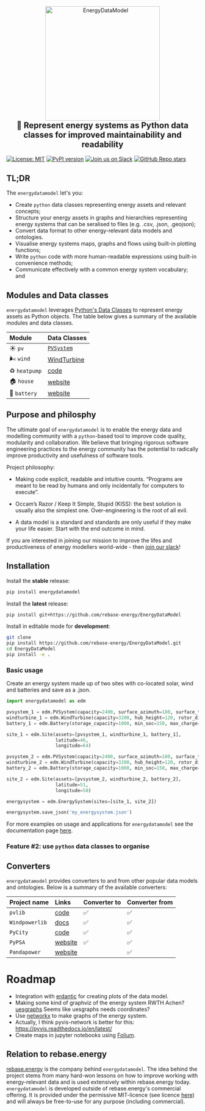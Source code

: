 <div align="center">
    <img width="300" src="https://github.com/rebase-energy/EnergyDataModel/blob/main/assets/energydatamodel-logo.png?raw=true" alt="EnergyDataModel"/>
<h2 style="margin-top: 0px;">
    🔋 Represent energy systems as Python data classes for improved maintainability and readability
</h2>
</div>

[![License: MIT](https://img.shields.io/badge/license-MIT-green.svg)](https://opensource.org/licenses/MIT)
[![PyPI version](https://badge.fury.io/py/energydatamodel.svg)](https://badge.fury.io/py/energydatamodel) 
[![Join us on Slack](https://img.shields.io/badge/Join%20us%20on%20Slack-%2362BEAF?style=flat&logo=slack&logoColor=white)](https://join.slack.com/t/rebase-community/shared_invite/zt-1dtd0tdo6-sXuCEy~zPnvJw4uUe~tKeA) 
[![GitHub Repo stars](https://img.shields.io/github/stars/rebase-energy/EnergyDataModel?style=social)](https://github.com/rebase-energy/EnergyDataModel)

## TL;DR
The `energydatamodel` let's you: 

* Create `python` data classes representing energy assets and relevant concepts;
* Structure your energy assets in graphs and hierarchies representing energy systems that can be seralised to files (e.g. .csv, .json, .geojson);
* Convert data format to other energy-relevant data models and ontologies.
* Visualise energy systems maps, graphs and flows using built-in plotting functions;
* Write `python` code with more human-readable expressions using built-in convenience methods;
* Communicate effectively with a common energy system vocabulary; and

## Modules and Data classes
`energydatamodel` leverages [Python's Data Classes](https://docs.python.org/3/library/dataclasses.html) to represent energy assets as Python objects. The table below gives a summary of the available modules and data classes. 

| Module   | Data Classes     |
| :---           | :----       |
| ☀️ `pv`        | [`PVSystem`](https://docs.energydatamodel.org/en/latest/energydatamodel/pv.html#energydatamodel.pv.PVSystem) | 
| 🌬️ `wind` | [WindTurbine](https://docs.energydatamodel.org/en/latest/energydatamodel/wind.html#energydatamodel.wind.WindTurbine) |
| ♻️ `heatpump` | [code](https://github.com/RWTH-EBC/pyCity) |
| 🏠 `house` | [website](https://pypsa.org/) |
| 🔋 `battery` | [website](https://www.pandapower.org/) | 

## Purpose and philosphy
The ultimate goal of `energydatamodel` is to enable the energy data and modelling community with a `python`-based tool to improve code quality, modularity and collaboration. We believe that bringing rigorous software engineering practices to the energy community has the potential to radically improve productivity and usefulness of software tools. 

Project philosophy: 

- Making code explicit, readable and intuitive counts. “Programs are meant to be read by humans and only incidentally for computers to execute”. 

- Occam’s Razor / Keep It Simple, Stupid (KISS): the best solution is usually also the simplest one. Over-engineering is the root of all evil. 

- A data model is a standard and standards are only useful if they make your life easier. Start with the end outcome in mind. 

If you are interested in joining our mission to improve the lifes and productiveness of energy modellers world-wide - then [join our slack](https://join.slack.com/t/rebase-community/shared_invite/zt-1dtd0tdo6-sXuCEy~zPnvJw4uUe~tKeA)!

## Installation

Install the **stable** release: 
```bash
pip install energydatamodel
```

Install the **latest** release: 
```bash
pip install git+https://github.com/rebase-energy/EnergyDataModel
```

Install in editable mode for **development**: 
```bash
git clone
pip install https://github.com/rebase-energy/EnergyDataModel.git
cd EnergyDataModel
pip install -e . 
```

### Basic usage

Create an energy system made up of two sites with co-located solar, wind and batteries and save as a .json. 

```python
import energydatamodel as edm

pvsystem_1 = edm.PVSystem(capacity=2400, surface_azimuth=180, surface_tilt=25)
windturbine_1 = edm.WindTurbine(capacity=3200, hub_height=120, rotor_diameter=100)
battery_1 = edm.Battery(storage_capacity=1000, min_soc=150, max_charge=500. max_discharge=500)

site_1 = edm.Site(assets=[pvsystem_1, windturbine_1, battery_1],
                  latitude=46, 
                  longitude=64)

pvsystem_2 = edm.PVSystem(capacity=2400, surface_azimuth=180, surface_tilt=25)
windturbine_2 = edm.WindTurbine(capacity=3200, hub_height=120, rotor_diameter=100)
battery_2 = edm.Battery(storage_capacity=1000, min_soc=150, max_charge=500. max_discharge=500)

site_2 = edm.Site(assets=[pvsystem_2, windturbine_2, battery_2],
                  latitude=51, 
                  longitude=58)

energysystem = edm.EnergySystem(sites=[site_1, site_2])

energysystem.save_json('my_energysystem.json')
```

For more examples on usage and applications for `energydatamodel` see the documentation page [here](https://docs.energydatamodel.org/en/latest/).

### Feature #2: use `python` data classes to organise 


## Converters
`energydatamodel` provides converters to and from other popular data models and ontologies. Below is a summary of the available converters: 

| Project name   | Links     | Converter to  | Converter from  |
| :---           | :----       | :----         | :----           |
| `pvlib`        | [code](https://github.com/pvlib/pvlib-python) | ✅ | ✅ |
| `Windpowerlib` | [docs](https://windpowerlib.readthedocs.io/en/stable/) | ✅ | ✅ |
| `PyCity` | [code](https://github.com/RWTH-EBC/pyCity) | ✅ | ✅ |
| `PyPSA` | [website](https://pypsa.org/) | ✅ | ✅ |
| `Pandapower` | [website](https://www.pandapower.org/) |  | ✅ |

# Roadmap

* Integration with [erdantic](https://github.com/drivendataorg/erdantic) for creating plots of the data model.
* Making some kind of graphviz of the energy system RWTH Achen? [uesgraphs](https://github.com/RWTH-EBC/uesgraphs) Seems like uesgraphs needs coordinates? 
* Use [networkx](https://networkx.org/documentation/stable/reference/drawing.html) to make graphs of the energy system. 
* Actually, I think pyvis-network is better for this: https://pyvis.readthedocs.io/en/latest/
* Create maps in jupyter notebooks using [Folium](https://github.com/python-visualization/folium). 


## Relation to rebase.energy
[rebase.energy](https://www.rebase.energy/) is the company behind `energydatamodel`. The idea behind the project stems from many hard-won lessons on how to improve working with energy-relevant data and is used extensively within rebase.energy today. `energydatamodel` is developed outside of rebase.energy's commercial offering. It is provided under the permissive MIT-licence (see licence [here](https://github.com/rebase-energy/EnergyDataModel/blob/main/LICENCE.md)) and will always be free-to-use for any purpose (including commercial). 
